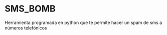 # SMS_BOMB
Herramienta  programada en python que te permite hacer un spam de sms a números telefónicos
